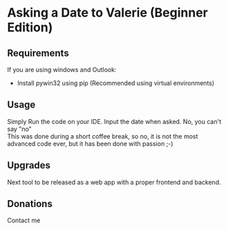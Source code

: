 # Asking a Date to Valerie (Beginner Edition)

## Requirements

If you are using windows and Outlook: 
  * Install pywin32 using pip (Recommended using virtual environments)

## Usage
Simply Run the code on your IDE. Input the date when asked. No, you can't say "no" <br>
This was done during a short coffee break, so no, it is not the most advanced code ever,
but it has been done with passion ;-)

## Upgrades
Next tool to be released as a web app with a proper frontend and backend.

## Donations

Contact me

